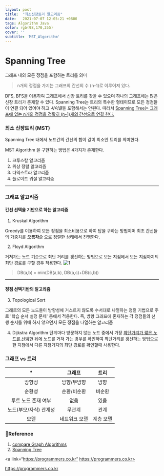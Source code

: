 ```yaml
---
layout: post
title:  "최소신장트리 알고리즘"
date:   2021-07-07 12:05:21 +0800
tags: Algorithm Java
color: rgb(98,170,255)
cover: ''
subtitle: 'MST_Algorithm'
---
```


# Spanning Tree

그래프 내의 모든 정점을 포함하는 트리를 의미
> n개의 정점을 가지는 그래프의 간선의 수 (n-1)로 이루어져 있다.

DFS, BFS을 이용하여 그래프에서 신장 트리를 찾을 수 있으며 하나의 그래프에는 많은 신장 트리가 존재할 수 있다.
Spanning Tree는 트리의 특수한 형태이므로 모든 정점들이 연결 되어 있어야 하고 *사이클*을 포함해서는 안된다.
따라서 <u>Spanning Tree는 그래프에 있는 n개의 정점을 정확히 (n-1)개의 간선으로 연결 한다.</u>

### 최소 신장트리 (MST)
Spanning Tree 내에서 노드간의 간선의 합이 값이 최소인 트리를 의미한다.

MST Algorithm 을 구현하는 방법은 4가지가 존재한다.

1. 크루스칼 알고리즘
2. 위상 정렬 알고리즘
3. 다익스트라 알고리즘
4. 플로이드 워셜 알고리즘

---

### 그래프 알고리즘

#### 간선 선택을 기반으로 하는 알고리즘

1. Kruskal Algorithm

Greedy를 이용하여 모든 정점을 최소비용으로 하여 답을 구하는 방법이며 최초 간선들의 가중치를 
**오름차순** 으로 정렬한 상태에서 진행한다.

2.  Floyd Algorithm

거쳐가는 노드 기준으로 최단 거리를 갱신하는 방법으로 모든 지점에서 모든 지점까지의 최단 경로를 구할 경우 적용한다.
![1](https://t1.daumcdn.net/cfile/tistory/99D9634B5C31877A26)
> DB(a,b) = min(DB(a,b), DB(a,c)+DB(c,b))

---

#### 정점 선택기반의 알고리즘

3. Topological Sort

그래르의 모든 노드들이 방향성에 거스르지 않도록 수서대로 나열하는 정렬 기법으로 주로 '학습 순서 설정 문제' 등에서 적용한다.
즉, 방향 그래프에 존재하는 각 정점들의 선행 순서를 위배 하지 않으면서 모든 정점을 나열하는 알고리즘

4. Dijkstra Algorithm
단계마다 방문하지 않는 노드 중에서 가장 <u>최단거리가 짧은 노드를 선택</u>한 뒤에 노드를
   거쳐 가는 경우를 확인하여 최단거리를 갱신하는 방법으로 한 지점에서 다른 지점가지의 최단 경로를 확인할때 사용한다.
   

### 그래프 vs 트리

|*|그래프|트리|
|:---:|:---:|:---:|
|방향성|방향/무방향| 방향|
|순환성|순환/비순환|비순환|
|루트 노드 존재 여부|없음|있음|
|노드(부모/자식) 관계성|무관계|관계|
|모델|네트워크 모델|계층 모델|


### 🧾Reference
1. [compare Graph Algorithms](https://data-make.tistory.com/527)
2. [Spanning Tree](https://gmlwjd9405.github.io/2018/08/28/algorithm-mst.html)

<a link=“https://programmers.co.kr” https://programmers.co.kr> </a>

<a href=“https://programmers.co.kr”> https://programmers.co.kr </a>

 
 